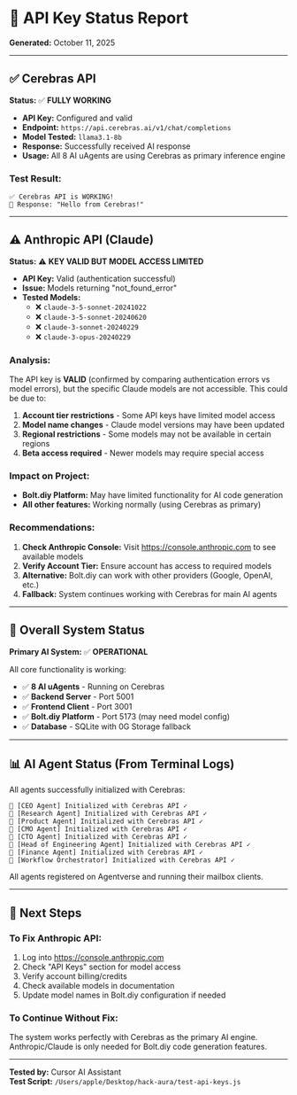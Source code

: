 # 🔑 API Key Status Report

**Generated:** October 11, 2025

---

## ✅ **Cerebras API** 

**Status:** ✅ **FULLY WORKING**

- **API Key:** Configured and valid
- **Endpoint:** `https://api.cerebras.ai/v1/chat/completions`
- **Model Tested:** `llama3.1-8b`
- **Response:** Successfully received AI response
- **Usage:** All 8 AI uAgents are using Cerebras as primary inference engine

### Test Result:
```
✅ Cerebras API is WORKING!
📝 Response: "Hello from Cerebras!"
```

---

## ⚠️ **Anthropic API (Claude)**

**Status:** ⚠️ **KEY VALID BUT MODEL ACCESS LIMITED**

- **API Key:** Valid (authentication successful)
- **Issue:** Models returning "not_found_error"
- **Tested Models:**
  - ❌ `claude-3-5-sonnet-20241022`
  - ❌ `claude-3-5-sonnet-20240620`
  - ❌ `claude-3-sonnet-20240229`
  - ❌ `claude-3-opus-20240229`

### Analysis:
The API key is **VALID** (confirmed by comparing authentication errors vs model errors), but the specific Claude models are not accessible. This could be due to:

1. **Account tier restrictions** - Some API keys have limited model access
2. **Model name changes** - Claude model versions may have been updated
3. **Regional restrictions** - Some models may not be available in certain regions
4. **Beta access required** - Newer models may require special access

### Impact on Project:
- **Bolt.diy Platform:** May have limited functionality for AI code generation
- **All other features:** Working normally (using Cerebras as primary)

### Recommendations:
1. **Check Anthropic Console:** Visit https://console.anthropic.com to see available models
2. **Verify Account Tier:** Ensure account has access to required models
3. **Alternative:** Bolt.diy can work with other providers (Google, OpenAI, etc.)
4. **Fallback:** System continues working with Cerebras for main AI agents

---

## 🎯 **Overall System Status**

**Primary AI System:** ✅ **OPERATIONAL**

All core functionality is working:
- ✅ **8 AI uAgents** - Running on Cerebras
- ✅ **Backend Server** - Port 5001
- ✅ **Frontend Client** - Port 3001
- ✅ **Bolt.diy Platform** - Port 5173 (may need model config)
- ✅ **Database** - SQLite with 0G Storage fallback

---

## 📊 **AI Agent Status (From Terminal Logs)**

All agents successfully initialized with Cerebras:

```
🚀 [CEO Agent] Initialized with Cerebras API ✓
🚀 [Research Agent] Initialized with Cerebras API ✓
🚀 [Product Agent] Initialized with Cerebras API ✓
🚀 [CMO Agent] Initialized with Cerebras API ✓
🚀 [CTO Agent] Initialized with Cerebras API ✓
🚀 [Head of Engineering Agent] Initialized with Cerebras API ✓
🚀 [Finance Agent] Initialized with Cerebras API ✓
🚀 [Workflow Orchestrator] Initialized with Cerebras API ✓
```

All agents registered on Agentverse and running their mailbox clients.

---

## 🔧 **Next Steps**

### To Fix Anthropic API:
1. Log into https://console.anthropic.com
2. Check "API Keys" section for model access
3. Verify account billing/credits
4. Check available models in documentation
5. Update model names in Bolt.diy configuration if needed

### To Continue Without Fix:
The system works perfectly with Cerebras as the primary AI engine. Anthropic/Claude is only needed for Bolt.diy code generation features.

---

**Tested by:** Cursor AI Assistant  
**Test Script:** `/Users/apple/Desktop/hack-aura/test-api-keys.js`

